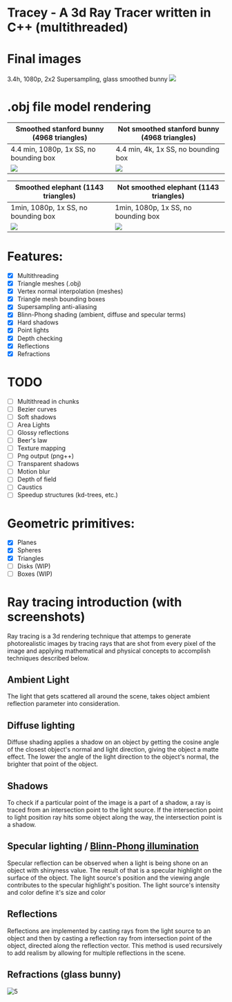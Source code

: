 # Tracey - A 3d Ray Tracer written in C++ (multithreaded)

# Final images

3.4h, 1080p, 2x2 Supersampling, glass smoothed bunny
![](https://i.imgur.com/5ZxjTSb.png)

# .obj file model rendering

| Smoothed stanford bunny (4968 triangles)  | Not smoothed stanford bunny (4968 triangles)     |
| ----------------------------------------- | ------------------------------------------------ |
| 4.4 min, 1080p, 1x SS, no bounding box    | 4.4 min, 4k, 1x SS, no bounding box			   |
| ![](https://i.imgur.com/blsFPMU.png)      | ![](https://i.imgur.com/BQ2MuRl.png)             |


| Smoothed elephant (1143 triangles)    | Not smoothed elephant (1143 triangles)   |
| ------------------------------------- | ---------------------------------------- |
| 1min, 1080p, 1x SS, no bounding box   | 1min, 1080p, 1x SS, no bounding box      |
| ![](https://i.imgur.com/GwQsrIi.png)  | ![](https://i.imgur.com/thxZC93.png)     |

# Features:
- [x] Multithreading
- [x] Triangle meshes (.obj)
- [x] Vertex normal interpolation (meshes)
- [x] Triangle mesh bounding boxes
- [x] Supersampling anti-aliasing
- [x] Blinn-Phong shading (ambient, diffuse and specular terms)
- [x] Hard shadows
- [x] Point lights
- [x] Depth checking
- [x] Reflections
- [x] Refractions

# TODO
- [ ] Multithread in chunks
- [ ] Bezier curves
- [ ] Soft shadows
- [ ] Area Lights
- [ ] Glossy reflections
- [ ] Beer's law
- [ ] Texture mapping
- [ ] Png output (png++)
- [ ] Transparent shadows
- [ ] Motion blur
- [ ] Depth of field
- [ ] Caustics
- [ ] Speedup structures (kd-trees, etc.)

# Geometric primitives:

- [x] Planes
- [x] Spheres
- [x] Triangles
- [ ] Disks (WIP)
- [ ] Boxes (WIP)

# Ray tracing introduction (with screenshots)
Ray tracing is a 3d rendering technique that attemps to generate photorealistic images by tracing rays that are shot from every pixel of the image and applying mathematical and physical concepts to accomplish techniques described below.

## Ambient Light
The light that gets scattered all around the scene, takes object ambient reflection parameter into consideration.

## Diffuse lighting
Diffuse shading applies a shadow on an object by getting the cosine angle of the closest object's normal and light direction, giving the object a matte effect.
The lower the angle of the light direction to the object's normal, the brighter that point of the object.

## Shadows
To check if a particular point of the image is a part of a shadow, a ray is traced from an intersection point to the light source.
If the intersection point to light position ray hits some object along the way, the intersection point is a shadow.

## Specular lighting / [Blinn-Phong illumination](https://en.wikipedia.org/wiki/Blinn%E2%80%93Phong_shading_model)
Specular reflection can be observed when a light is being shone on an object with shinyness value.
The result of that is a specular highlight on the surface of the object.
The light source's position and the viewing angle contributes to the specular highlight's position.
The light source's intensity and color define it's size and color

## Reflections
Reflections are implemented by casting rays from the light source to an object and then by casting a reflection ray from intersection point of the object, directed along the reflection vector.
This method is used recursively to add realism by allowing for multiple reflections in the scene.

## Refractions (glass bunny)

![5](https://i.imgur.com/GwRq7cu.png)
